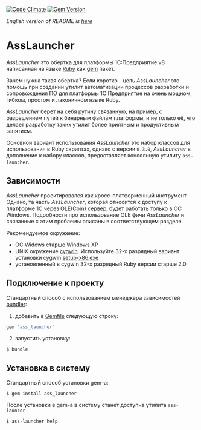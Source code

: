 [![Code Climate](https://codeclimate.com/github/leoniv/ass_launcher/badges/gpa.svg)](https://codeclimate.com/github/leoniv/ass_launcher)
[![Gem Version](https://badge.fury.io/rb/ass_launcher.svg)](https://badge.fury.io/rb/ass_launcher)

_English version of README is [here](README.en.md)_

# AssLauncher

*AssLauncher* это обертка для платформы 1С:Предприятие v8 написанная на языке
[Ruby](http://ruby-lang.org) как [gem](https://rubygems.org) пакет.

Зачем нужна такая обертка? Если коротко - цель *AssLauncher* это помощь при
создании утилит автоматизации процессов разработки и сопровождения ПО для
платформы 1С:Предприятие на очень мощном, гибком, простом и лаконичном языке
Ruby.

*AssLauncher* берет на себя рутину связанную, на пример, с разрешением путей к
бинарным файлам платформы, и не только её, что делает разработку таких утилит
более приятным и продуктивным занятием.

Основной вариант использования *AssLauncher* это набор классов
для использования в Ruby скриптах, однако с версии `0.3.0`, *AssLauncher* в
дополнение к набору классов, предоставляет консольную утилиту `ass-launcher`.

## Зависимости

*AssLauncher* проектировался как кросс-платформенный инструмент. Однако, та
часть *AssLauncher*, которая относится к доступу к платформе 1С через OLE(Com)
сервер, будет работать только в ОС Windows. Подробности про использование OLE
фичи *AssLauncher* и связанные с этим проблемы описаны в соответствующем разделе.

Рекомендуемое окружение:

- OC Widows старше Windows XP
- UNIX окружение [cygwin](https://www.cygwin.com). Используйте 32-х разрядный
вариант установки cygwin [setup-x86.exe](https://www.cygwin.com/setup-x86.exe)
- установленный в cygwin 32-х разрядный Ruby версии старше 2.0

## Подключение к проекту

Стандартный способ с использованием менеджера зависимостей
[bundler](https://bundler.io):

1. добавить в [Gemfile](https://bundler.io/gemfile.html) следующую строку:

```ruby
gem 'ass_launcher'
```

2. запустить установку:

```
$ bundle
```

## Установка в систему

Стандартный способ установки gem-а:

```
$ gem install ass_launcher
```

После установки в gem-а в систему станет доступна утилита `ass-launcer`

```
$ ass-launcher help
```
